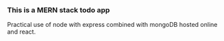 ### This is a MERN stack todo app
 Practical use of node with express combined with mongoDB hosted online and react. 
